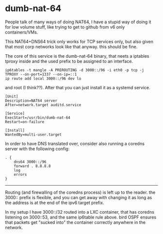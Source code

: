dumb-nat-64
===


People talk of many ways of doing NAT64, I have a stupid way of doing it for low volume stuff, like trying to get to github from v6 only containers/VMs.

This NAT64+DNS64 trick only works for TCP services only, but also given that most corp networks look like that anyway. this should be fine.

The core of this service is the dumb-nat-64 binary, that neets a iptables tproxy inside and the used prefix to be assigned to an interface.

```
ip6tables -t mangle -A PREROUTING -d 3000::/96 -i eth0 -p tcp -j TPROXY --on-port=1337 --on-ip=::1
ip route add local 3000::/96 dev lo
```

and root (I think??). After that you can just install it as a systemd service.

```
[Unit]
Description=NAT64 server
After=network.target auditd.service

[Service]
ExecStart=/usr/bin/dumb-nat-64
Restart=on-failure

[Install]
WantedBy=multi-user.target
```

In order to have DNS translated over, consider also running a coredns server with the following config:

```
. {
    dns64 3000::/96
    forward . 8.8.8.8
    log
    errors
}
```

---

Routing (and firewalling of the coredns process) is left up to the reader. the 3000:: prefix is flexible, and you can get away with changing it as long as the address is at the end of the ipv6 target prefix.

In my setup I have 3000::/32 routed into a LXC container, that has coredns listening on 3000::53, and the same ip6table rule above. bird OSPF ensures that packets get "sucked into" the container correctly anywhere in the network.